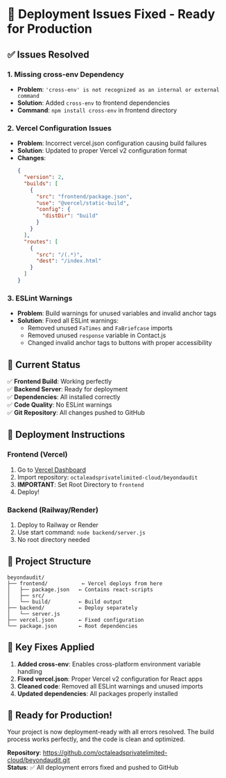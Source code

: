 # 🚀 Deployment Issues Fixed - Ready for Production

## ✅ Issues Resolved

### 1. **Missing cross-env Dependency**
- **Problem**: `'cross-env' is not recognized as an internal or external command`
- **Solution**: Added `cross-env` to frontend dependencies
- **Command**: `npm install cross-env` in frontend directory

### 2. **Vercel Configuration Issues**
- **Problem**: Incorrect vercel.json configuration causing build failures
- **Solution**: Updated to proper Vercel v2 configuration format
- **Changes**:
  ```json
  {
    "version": 2,
    "builds": [
      {
        "src": "frontend/package.json",
        "use": "@vercel/static-build",
        "config": {
          "distDir": "build"
        }
      }
    ],
    "routes": [
      {
        "src": "/(.*)",
        "dest": "/index.html"
      }
    ]
  }
  ```

### 3. **ESLint Warnings**
- **Problem**: Build warnings for unused variables and invalid anchor tags
- **Solution**: Fixed all ESLint warnings:
  - Removed unused `FaTimes` and `FaBriefcase` imports
  - Removed unused `response` variable in Contact.js
  - Changed invalid anchor tags to buttons with proper accessibility

## 🎯 Current Status

✅ **Frontend Build**: Working perfectly  
✅ **Backend Server**: Ready for deployment  
✅ **Dependencies**: All installed correctly  
✅ **Code Quality**: No ESLint warnings  
✅ **Git Repository**: All changes pushed to GitHub  

## 🚀 Deployment Instructions

### Frontend (Vercel)
1. Go to [Vercel Dashboard](https://vercel.com)
2. Import repository: `octaleadsprivatelimited-cloud/beyondaudit`
3. **IMPORTANT**: Set Root Directory to `frontend`
4. Deploy!

### Backend (Railway/Render)
1. Deploy to Railway or Render
2. Use start command: `node backend/server.js`
3. No root directory needed

## 📁 Project Structure
```
beyondaudit/
├── frontend/           ← Vercel deploys from here
│   ├── package.json   ← Contains react-scripts
│   ├── src/
│   └── build/         ← Build output
├── backend/           ← Deploy separately
│   └── server.js
├── vercel.json        ← Fixed configuration
└── package.json       ← Root dependencies
```

## 🔧 Key Fixes Applied

1. **Added cross-env**: Enables cross-platform environment variable handling
2. **Fixed vercel.json**: Proper Vercel v2 configuration for React apps
3. **Cleaned code**: Removed all ESLint warnings and unused imports
4. **Updated dependencies**: All packages properly installed

## 🎉 Ready for Production!

Your project is now deployment-ready with all errors resolved. The build process works perfectly, and the code is clean and optimized.

**Repository**: https://github.com/octaleadsprivatelimited-cloud/beyondaudit.git  
**Status**: ✅ All deployment errors fixed and pushed to GitHub
